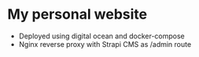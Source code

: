 # My personal website

* Deployed using digital ocean and docker-compose
* Nginx reverse proxy with Strapi CMS as /admin route
